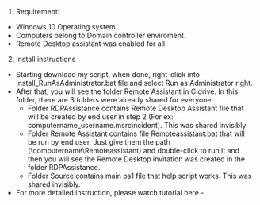 1. Requirement:
- Windows 10 Operating system.
- Computers belong to Domain controller enviroment.
- Remote Desktop assistant was enabled for all.

2. Install instructions
- Starting download my script, when done, right-click into Install_RunAsAdministrator.bat file and select Run as Administrator right.
- After that, you will see the folder Remote Assistant in C drive. In this folder, there are 3 folders were already shared for everyone. 
  + Folder RDPAssistance contains Remote Desktop Assistant file that will be created by end user in step 2 (For ex: computername_username.msrcincident). This was shared invisibly.
  + Folder Remote Assistant contains file Remoteassistant.bat that will be run by end user. Just give them the path (\\computername\Remoteassistant) and double-click to run it and then you will see the Remote Desktop invitation was created in the folder RDPAssistance.
  + Folder Source contains main ps1 file that help script works. This was shared invisibly.
- For more detailed instruction, please watch tutorial here - 

